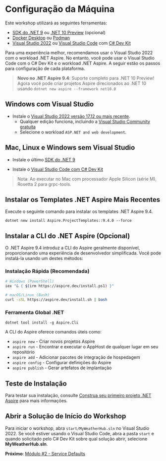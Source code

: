 # Configuração da Máquina

Este workshop utilizará as seguintes ferramentas:

- [SDK do .NET 9](https://get.dot.net/9) ou [.NET 10 Preview](https://get.dot.net/10) (opcional)
- [Docker Desktop](https://docs.docker.com/engine/install/) ou [Podman](https://podman.io/getting-started/installation)
- [Visual Studio 2022](https://visualstudio.microsoft.com/vs/) ou [Visual Studio Code](https://code.visualstudio.com/) com [C# Dev Kit](https://code.visualstudio.com/docs/csharp/get-started)

Para uma experiência melhor, recomendamos usar o Visual Studio 2022 com o workload .NET Aspire. No entanto, você pode usar o Visual Studio Code com o C# Dev Kit e o workload .NET Aspire. A seguir estão os passos para configuração de cada plataforma.

> **Novo no .NET Aspire 9.4**: Suporte completo para .NET 10 Preview! Agora você pode criar projetos Aspire direcionados ao .NET 10 usando `dotnet new aspire --framework net10.0`

## Windows com Visual Studio

- Instale o [Visual Studio 2022 versão 17.12 ou mais recente](https://visualstudio.microsoft.com/vs/).
  - Qualquer edição funciona, incluindo a [Visual Studio Community gratuita](https://visualstudio.microsoft.com/free-developer-offers/)
  - Selecione o workload `ASP.NET and web development`.

## Mac, Linux e Windows sem Visual Studio

- Instale o último [SDK do .NET 9](https://get.dot.net/9?cid=eshop)

- Instale o [Visual Studio Code com C# Dev Kit](https://code.visualstudio.com/docs/csharp/get-started)

> Nota: Ao executar no Mac com processador Apple Silicon (série M), Rosetta 2 para grpc-tools.

## Instalar os Templates .NET Aspire Mais Recentes

Execute o seguinte comando para instalar os templates .NET Aspire 9.4.

```cli
dotnet new install Aspire.ProjectTemplates::9.4.0 --force
```

## Instalar a CLI do .NET Aspire (Opcional)

O .NET Aspire 9.4 introduz a CLI do Aspire geralmente disponível, proporcionando uma experiência de desenvolvedor simplificada. Você pode instalá-la usando um destes métodos:

### Instalação Rápida (Recomendada)

```bash
# Windows (PowerShell)
iex "& { $(irm https://aspire.dev/install.ps1) }"

# macOS/Linux (Bash)
curl -sSL https://aspire.dev/install.sh | bash
```

### Ferramenta Global .NET

```cli
dotnet tool install -g Aspire.Cli
```

A CLI do Aspire oferece comandos úteis como:

- `aspire new` - Criar novos projetos Aspire
- `aspire run` - Encontrar e executar o AppHost de qualquer lugar em seu repositório
- `aspire add` - Adicionar pacotes de integração de hospedagem
- `aspire config` - Configurar definições do Aspire
- `aspire publish` - Gerar artefatos de implantação

## Teste de Instalação

Para testar sua instalação, consulte [Construa seu primeiro projeto .NET Aspire](https://learn.microsoft.com/dotnet/aspire/get-started/build-your-first-aspire-app) para mais informações.

## Abrir a Solução de Início do Workshop

Para iniciar o workshop, abra `start/MyWeatherHub.sln` no Visual Studio 2022. Se você estiver usando o Visual Studio Code, abra a pasta `start` e quando solicitado pelo C# Dev Kit sobre qual solução abrir, selecione **MyWeatherHub.sln**.

**Próximo**: [Módulo #2 - Service Defaults](../Lesson-02-ServiceDefaults/README.md)
